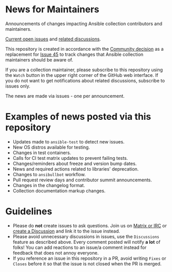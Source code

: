# News for Maintainers
Announcements of changes impacting Ansible collection contributors and maintainers.

[Current open issues](https://github.com/ansible-collections/news-for-maintainers/issues) and [related discussions](https://github.com/ansible-collections/news-for-maintainers/discussions).

This repository is created in accordance with the [Community decision](https://github.com/ansible-community/community-topics/issues/51) as a replacement for [Issue 45](https://github.com/ansible-collections/overview/issues/45) to track changes that Ansible collection maintainers should be aware of.

If you are a collection maintainer, please subscribe to this repository using the `Watch` button in the upper right corner of the GitHub web interface. If you do not want to get notifications about related discussions, subscribe to issues only.

The news are made via issues - one per announcement.

# Examples of news posted via this repository

- Updates made to ``ansible-test`` to detect new issues.
- New OS distros available for testing.
- Changes in test containers.
- Calls for CI test matrix updates to prevent failing tests.
- Changes/reminders about freeze and version bump dates.
- News and required actions related to libraries' deprecation.
- Changes to `ansibullbot` workflow.
- Pull request review days and contributor summit announcements.
- Changes in the changelog format.
- Collection documentation markup changes.

# Guidelines

- Please do **not** create issues to ask questions. Join us on [Matrix or IRC](https://docs.ansible.com/ansible/latest/community/communication.html#real-time-chat) or [create a Discussion](https://github.com/ansible-collections/news-for-maintainers/discussions/new) and link it to the issue instead.
- Please avoid unnecessary discussions in issues, use the `Discussions` feature as described above. Every comment posted will notify **a lot** of folks! You can add reactions to an issue/a comment instead for feedback that does not annoy everyone.
- If you reference an issue in this repository in a PR, avoid writing `Fixes` or `Closes` before it so that the issue is not closed when the PR is merged.
